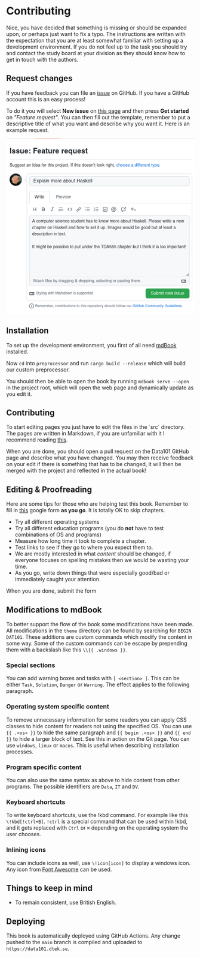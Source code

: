 # Contributing

Nice, you have decided that something is missing or should be expanded upon, or perhaps just want to fix a typo. The instructions are written with the expectation that you are at least somewhat familiar with setting up a development environment. If you do not feel up to the task you should try and contact the study board at your division as they should know how to get in touch with the authors.

## Request changes

If you have feedback you can file an [issue](https://github.com/dtekcth/data101/issues) on GitHub. If you have a GitHub account this is an easy process!

To do it you will select **New issue** on [this page](https://github.com/dtekcth/data101/issues) and then press **Get started** on _"Feature request"_. You can then fill out the template, remember to put a descriptive title of what you want and describe why you want it. Here is an example request.

![Issue example](./Assets/file_issue.png)

## Installation

To set up the development environment, you first of all need [mdBook](https://rust-lang.github.io/mdBook/guide/installation.html) installed.

Now `cd` into `preprocessor` and run `cargo build --release` which will build our custom preprocessor.

You should then be able to open the book by running `mdbook serve --open` in the project root, which will open the web page and dynamically update as you edit it.

## Contributing

To start editing pages you just have to edit the files in the ´src´ directory. The pages are written in Markdown, if you are unfamiliar with it I recommend reading [this](https://rust-lang.github.io/mdBook/format/markdown.html).

When you are done, you should open a pull request on the Data101 GitHub page and describe what you have changed. You may then receive feedback on your edit if there is something that has to be changed, it will then be merged with the project and reflected in the actual book!

## Editing & Proofreading

Here are some tips for those who are helping test this book. Remember to fill in [this](https://docs.google.com/forms/d/e/1FAIpQLScIiI5gQYQZJ4nJBWWXJJSsqq_MzX65jWbnkSx7R_QXB63z3A/viewform?usp=sf_link) google form **as you go**. It is totally OK to skip chapters.

- Try all different operating systems
- Try all different education programs (you do **not** have to test combinations of OS and programs)
- Measure how long time it took to complete a chapter.
- Test links to see if they go to where you expect them to.
- We are mostly interested in what _content_ should be changed, if everyone focuses on spelling mistakes then we would be wasting your time.
- As you go, write down things that were especially good/bad or immediately caught your attention.

When you are done, submit the form

## Modifications to mdBook

To better support the flow of the book some modifications have been made. All modifications in the `theme` directory can be found by searching for `BEGIN DAT101`. These additions are custom commands which modify the content in some way. Some of the custom commands can be escape by prepending them with a backslash like this `\\{{ .windows }}`.

### Special sections

You can add warning boxes and tasks with `[ <section> ]`. This can be either `Task`, `Solution`, `Danger` or `Warning`. The effect applies to the following paragraph.

### Operating system specific content

To remove unnecessary information for some readers you can apply CSS classes to hide content for readers not using the specified OS. You can use `{{ .<os> }}` to hide the same paragraph and `{{ begin .<os> }}` and `{{ end }}` to hide a larger block of text. See this in action on the Git page. You can use `windows`, `linux` or `macos`. This is useful when describing installation processes.

### Program specific content

You can also use the same syntax as above to hide content from other programs. The possible identifiers are `Data`, `IT` and `DV`.

### Keyboard shortcuts

To write keyboard shortcuts, use the !kbd command. For example like this `\!kbd[!ctrl+B]`. `!ctrl` is a special command that can be used within !kbd, and it gets replaced with `Ctrl` or `⌘` depending on the operating system the user chooses.

### Inlining icons

You can include icons as well, use `\!icon[icon]` to display a windows icon. Any icon from [Font Awesome](https://fontawesome.com/search?s=solid%2Cbrands) can be used.

## Things to keep in mind

- To remain consistent, use British English.
<!-- - If you are adding new pages or writing about new technologies, remember to also add an entry in the glossary and hyperlink to it. Examples of this can be seen on the introduction page. You should only hyperlink the first instance of the word. -->

## Deploying

This book is automatically deployed using GitHub Actions. Any change pushed to the `main` branch is compiled and uploaded to `https://data101.dtek.se`.
